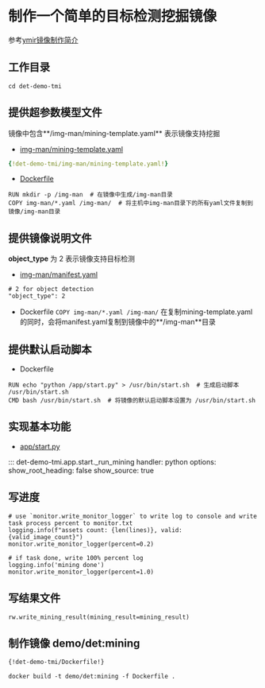 # 制作一个简单的目标检测挖掘镜像

参考[ymir镜像制作简介](../overview/ymir-executor.md)

## 工作目录

```
cd det-demo-tmi
```

## 提供超参数模型文件

镜像中包含**/img-man/mining-template.yaml** 表示镜像支持挖掘

- [img-man/mining-template.yaml](https://github.com/modelai/ymir-executor-fork/tree/ymir-dev/det-demo-tmi/img-man/mining-template.yaml)

```yaml
{!det-demo-tmi/img-man/mining-template.yaml!}
```

- [Dockerfile](https://github.com/modelai/ymir-executor-fork/tree/ymir-dev/det-demo-tmi/Dockerfile)

```
RUN mkdir -p /img-man  # 在镜像中生成/img-man目录
COPY img-man/*.yaml /img-man/  # 将主机中img-man目录下的所有yaml文件复制到镜像/img-man目录
```

## 提供镜像说明文件

**object_type** 为 2 表示镜像支持目标检测

- [img-man/manifest.yaml](https://github.com/modelai/ymir-executor-fork/tree/ymir-dev/det-demo-tmi/img-man/manifest.yaml)
```
# 2 for object detection
"object_type": 2
```

- Dockerfile
`COPY img-man/*.yaml /img-man/` 在复制mining-template.yaml的同时，会将manifest.yaml复制到镜像中的**/img-man**目录

## 提供默认启动脚本

- Dockerfile
```
RUN echo "python /app/start.py" > /usr/bin/start.sh  # 生成启动脚本 /usr/bin/start.sh
CMD bash /usr/bin/start.sh  # 将镜像的默认启动脚本设置为 /usr/bin/start.sh
```

## 实现基本功能

- [app/start.py](https://github.com/modelai/ymir-executor-fork/tree/ymir-dev/det-demo-tmi/app/start.py)

::: det-demo-tmi.app.start._run_mining
    handler: python
    options:
      show_root_heading: false
      show_source: true

## 写进度

```
# use `monitor.write_monitor_logger` to write log to console and write task process percent to monitor.txt
logging.info(f"assets count: {len(lines)}, valid: {valid_image_count}")
monitor.write_monitor_logger(percent=0.2)

# if task done, write 100% percent log
logging.info('mining done')
monitor.write_monitor_logger(percent=1.0)
```

## 写结果文件

```
rw.write_mining_result(mining_result=mining_result)
```

## 制作镜像 demo/det:mining

```dockerfile
{!det-demo-tmi/Dockerfile!}
```

```
docker build -t demo/det:mining -f Dockerfile .
```
